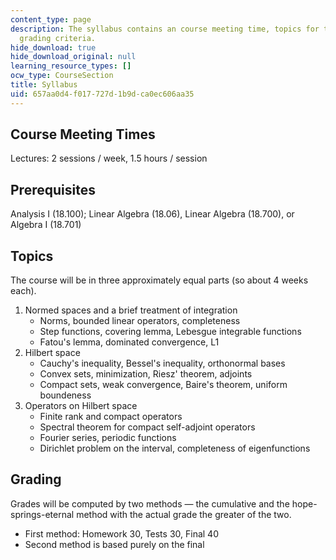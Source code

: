 ```yaml
---
content_type: page
description: The syllabus contains an course meeting time, topics for the course and
  grading criteria.
hide_download: true
hide_download_original: null
learning_resource_types: []
ocw_type: CourseSection
title: Syllabus
uid: 657aa0d4-f017-727d-1b9d-ca0ec606aa35
---
```


Course Meeting Times
--------------------

Lectures: 2 sessions / week, 1.5 hours / session

Prerequisites
-------------

Analysis I (18.100); Linear Algebra (18.06), Linear Algebra (18.700), or Algebra I (18.701)

Topics
------

The course will be in three approximately equal parts (so about 4 weeks each).

1.  Normed spaces and a brief treatment of integration
    *   Norms, bounded linear operators, completeness
    *   Step functions, covering lemma, Lebesgue integrable functions
    *   Fatou's lemma, dominated convergence, L1
2.  Hilbert space
    *   Cauchy's inequality, Bessel's inequality, orthonormal bases
    *   Convex sets, minimization, Riesz' theorem, adjoints
    *   Compact sets, weak convergence, Baire's theorem, uniform boundeness
3.  Operators on Hilbert space
    *   Finite rank and compact operators
    *   Spectral theorem for compact self-adjoint operators
    *   Fourier series, periodic functions
    *   Dirichlet problem on the interval, completeness of eigenfunctions

Grading
-------

Grades will be computed by two methods — the cumulative and the hope-springs-eternal method with the actual grade the greater of the two.

*   First method: Homework 30, Tests 30, Final 40
*   Second method is based purely on the final